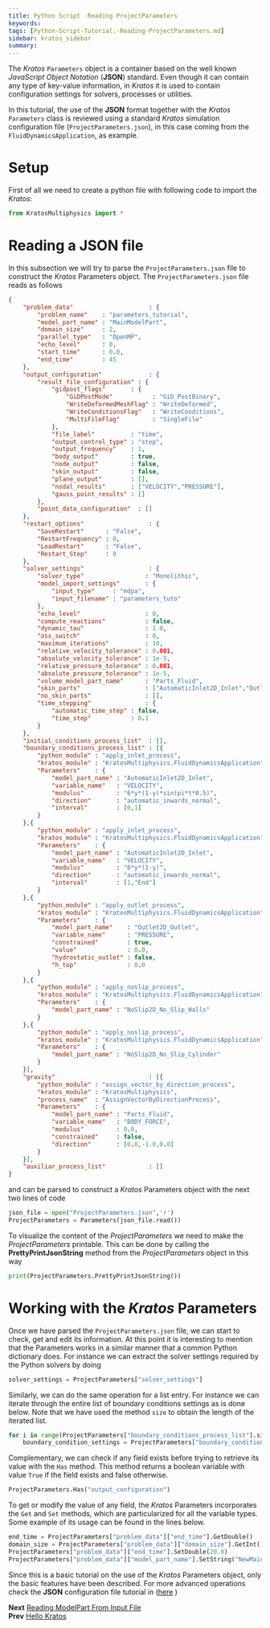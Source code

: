 ```yaml
---
title: Python Script  Reading ProjectParameters
keywords: 
tags: [Python-Script-Tutorial:-Reading-ProjectParameters.md]
sidebar: kratos_sidebar
summary: 
---
```


The *Kratos* `Parameters` object is a container based on the well known *JavaScript Object Notation* (**JSON**) standard. Even though it can contain any type of key-value information, in *Kratos* it is used to contain configuration settings for solvers, processes or utilities. 

In this tutorial, the use of the **JSON** format together with the *Kratos* `Parameters` class is reviewed using a standard *Kratos* simulation configuration file (`ProjectParameters.json`), in this case coming from the  `FluidDynamicsApplication`, as example.

# Setup
First of all we need to create a python file with following code to import the *Kratos*:

```python
from KratosMultiphysics import *
```

# Reading a **JSON** file
In this subsection we will try to parse the `ProjectParameters.json` file to construct the *Kratos* Parameters object. The `ProjectParameters.json` file reads as follows


```json
{
    "problem_data"                     : {
        "problem_name"    : "parameters_tutorial",
        "model_part_name" : "MainModelPart",
        "domain_size"     : 2,
        "parallel_type"   : "OpenMP",
        "echo_level"      : 0,
        "start_time"      : 0.0,
        "end_time"        : 45
    },
    "output_configuration"             : {
        "result_file_configuration" : {
            "gidpost_flags"       : {
                "GiDPostMode"           : "GiD_PostBinary",
                "WriteDeformedMeshFlag" : "WriteDeformed",
                "WriteConditionsFlag"   : "WriteConditions",
                "MultiFileFlag"         : "SingleFile"
            },
            "file_label"          : "time",
            "output_control_type" : "step",
            "output_frequency"    : 1,
            "body_output"         : true,
            "node_output"         : false,
            "skin_output"         : false,
            "plane_output"        : [],
            "nodal_results"       : ["VELOCITY","PRESSURE"],
            "gauss_point_results" : []
        },
        "point_data_configuration"  : []
    },
    "restart_options"                  : {
        "SaveRestart"      : "False",
        "RestartFrequency" : 0,
        "LoadRestart"      : "False",
        "Restart_Step"     : 0
    },
    "solver_settings"                  : {
        "solver_type"                 : "Monolithic",
        "model_import_settings"       : {
            "input_type"     : "mdpa",
            "input_filename" : "parameters_tuto"
        },
        "echo_level"                  : 0,
        "compute_reactions"           : false,
        "dynamic_tau"                 : 1.0,
        "oss_switch"                  : 0,
        "maximum_iterations"          : 10,
        "relative_velocity_tolerance" : 0.001,
        "absolute_velocity_tolerance" : 1e-5,
        "relative_pressure_tolerance" : 0.001,
        "absolute_pressure_tolerance" : 1e-5,
        "volume_model_part_name"      : "Parts_Fluid",
        "skin_parts"                  : ["AutomaticInlet2D_Inlet","Outlet2D_Outlet","NoSlip2D_No_Slip_Walls","NoSlip2D_No_Slip_Cylinder"],
        "no_skin_parts"               : [],
        "time_stepping"               : {
            "automatic_time_step" : false,
            "time_step"           : 0.1
        }
    },
    "initial_conditions_process_list"  : [],
    "boundary_conditions_process_list" : [{
        "python_module" : "apply_inlet_process",
        "kratos_module" : "KratosMultiphysics.FluidDynamicsApplication",
        "Parameters"    : {
            "model_part_name" : "AutomaticInlet2D_Inlet",
            "variable_name"   : "VELOCITY",
            "modulus"         : "6*y*(1-y)*sin(pi*t*0.5)",
            "direction"       : "automatic_inwards_normal",
            "interval"        : [0,1]
        }
    },{
        "python_module" : "apply_inlet_process",
        "kratos_module" : "KratosMultiphysics.FluidDynamicsApplication",
        "Parameters"    : {
            "model_part_name" : "AutomaticInlet2D_Inlet",
            "variable_name"   : "VELOCITY",
            "modulus"         : "6*y*(1-y)",
            "direction"       : "automatic_inwards_normal",
            "interval"        : [1,"End"]
        }
    },{
        "python_module" : "apply_outlet_process",
        "kratos_module" : "KratosMultiphysics.FluidDynamicsApplication",
        "Parameters"    : {
            "model_part_name"    : "Outlet2D_Outlet",
            "variable_name"      : "PRESSURE",
            "constrained"        : true,
            "value"              : 0.0,
            "hydrostatic_outlet" : false,
            "h_top"              : 0.0
        }
    },{
        "python_module" : "apply_noslip_process",
        "kratos_module" : "KratosMultiphysics.FluidDynamicsApplication",
        "Parameters"    : {
            "model_part_name" : "NoSlip2D_No_Slip_Walls"
        }
    },{
        "python_module" : "apply_noslip_process",
        "kratos_module" : "KratosMultiphysics.FluidDynamicsApplication",
        "Parameters"    : {
            "model_part_name" : "NoSlip2D_No_Slip_Cylinder"
        }
    }],
    "gravity"                          : [{
        "python_module" : "assign_vector_by_direction_process",
        "kratos_module" : "KratosMultiphysics",
        "process_name"  : "AssignVectorByDirectionProcess",
        "Parameters"    : {
            "model_part_name" : "Parts_Fluid",
            "variable_name"   : "BODY_FORCE",
            "modulus"         : 0.0,
            "constrained"     : false,
            "direction"       : [0.0,-1.0,0.0]
        }
    }],
    "auxiliar_process_list"            : []
}
```

and can be parsed to construct a *Kratos* Parameters object with the next two lines of code

```python
json_file = open("ProjectParameters.json",'r')
ProjectParameters = Parameters(json_file.read())
```

To visualize the content of the *ProjectParameters* we need to make the *ProjectParameters* printable. This can be done by calling the **PrettyPrintJsonString** method from the *ProjectParameters* object in this way

```python
print(ProjectParameters.PrettyPrintJsonString())
```

# Working with the *Kratos* Parameters
Once we have parsed the `ProjectParameters.json` file, we can start to check, get and edit its information. At this point it is interesting to mention that the Parameters works in a similar manner that a common Python dictionary does. For instance we can extract the solver settings required by the Python solvers by doing

```python
solver_settings = ProjectParameters["solver_settings"]
```

Similarly, we can do the same operation for a list entry. For instance we can iterate through the entire list of boundary conditions settings as is done below. Note that we have used the method `size` to obtain the length of the iterated list.

```python
for i in range(ProjectParameters["boundary_conditions_process_list"].size()):
    boundary_condition_settings = ProjectParameters["boundary_conditions_process_list"][i]
```

Complementary, we can check if any field exists before trying to retrieve its value with the `Has` method. This method returns a boolean variable with value `True` if the field exists and false otherwise.

```python
ProjectParameters.Has("output_configuration")
```

To get or modify the value of any field, the *Kratos* Parameters incorporates the `Get` and `Set` methods, which are particularized for all the variable types. Some example of its usage can be found in the lines below.

```python
end_time = ProjectParameters["problem_data"]["end_time"].GetDouble()
domain_size = ProjectParameters["problem_data"]["domain_size"].GetInt()
ProjectParameters["problem_data"]["end_time"].SetDouble(20.0)
ProjectParameters["problem_data"]["model_part_name"].SetString("NewMainModelPart")
```

Since this is a basic tutorial on the use of the *Kratos* Parameters object, only the basic features have been described.  For more advanced operations check the **JSON** configuration file tutorial in ([here](https://github.com/KratosMultiphysics/Kratos/wiki/How-to-write-a-JSON-configuration-file) )

**Next** [Reading ModelPart From Input File](https://github.com/KratosMultiphysics/Kratos/wiki/Python-Script-Tutorial:-Reading-ModelPart-From-Input-File)<br>
**Prev** [Hello Kratos](https://github.com/KratosMultiphysics/Kratos/wiki/Python-Script-Tutorial:-Hello-Kratos)